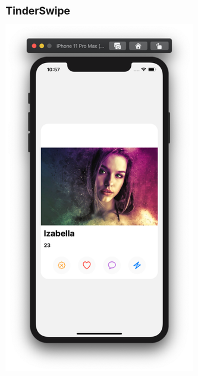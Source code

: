 # TinderSwipe

![](https://github.com/ram4ik/TinderSwipe/blob/master/TinderSwipe/Assets.xcassets/Screenshot.imageset/Screenshot%202020-03-25%20at%2022.57.29.png)
